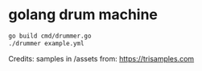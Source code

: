 golang drum machine
==

```sh
go build cmd/drummer.go 
./drummer example.yml 
```

Credits: samples in /assets from: https://trisamples.com